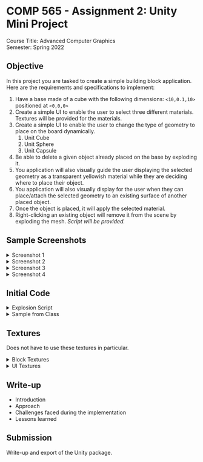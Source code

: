 # COMP 565 - Assignment 2: Unity Mini Project

Course Title: Advanced Computer Graphics<br/>
Semester: Spring 2022<br/>

## Objective
In this project you are tasked to create a simple building block application. Here are the requirements and specifications to implement:

1. Have a base made of a cube with the following dimensions: `<10,0.1,10>` positioned at `<0,0,0>`
2. Create a simple UI to enable the user to select three different materials. Textures will be provided for the materials.
3. Create a simple UI to enable the user to change the type of geometry to place on the board dynamically.
    1. Unit Cube
    2. Unit Sphere
    3. Unit Capsule
4. Be able to delete a given object already placed on the base by exploding it.
5. You application will also visually guide the user displaying the selected geometry as a transparent yellowish material while they are deciding where to place their object.
6. You application will also visually display for the user when they can place/attach the selected geometry to an existing surface of another placed object.
7. Once the object is placed, it will apply the selected material.
8. Right-clicking an existing object will remove it from the scene by exploding the mesh. _Script will be provided._

## Sample Screenshots

<details>
<summary>Screenshot 1</summary>

![BuildingBlockNew-001](https://user-images.githubusercontent.com/1515135/157141503-7f12208b-832d-4e61-a1f1-6d6f665fbdac.png)
</details>
<details>
<summary>Screenshot 2</summary>

![BuildingBlockNew-003](https://user-images.githubusercontent.com/1515135/157141507-a522cf88-69f3-402a-ab1a-52383aa8a22d.png)
</details>
<details>
<summary>Screenshot 3</summary>

![BuildingBlockNew-004](https://user-images.githubusercontent.com/1515135/157141509-32b23a24-8993-4f9a-928f-796704623c3d.png)
</details>
<details>
<summary>Screenshot 4</summary>

![BuildingBlockNew-006](https://user-images.githubusercontent.com/1515135/157141513-47d94270-e7d5-4d22-9a94-27fffc955989.png)
</details>

## Initial Code

<details>
<summary>Explosion Script</summary>

```cs
using UnityEngine;
using System.Collections;
using System.Collections.Generic;
using System;

public class TriangleExplosion : MonoBehaviour
{
    public IEnumerator SplitMesh(bool destroy)
    {

        if (GetComponent<MeshFilter>() == null || GetComponent<SkinnedMeshRenderer>() == null)
        {
            yield return null;
        }

        if (GetComponent<Collider>())
        {
            GetComponent<Collider>().enabled = false;
        }

        Mesh M = new Mesh();
        if (GetComponent<MeshFilter>())
        {
            M = GetComponent<MeshFilter>().mesh;
        }
        else if (GetComponent<SkinnedMeshRenderer>())
        {
            M = GetComponent<SkinnedMeshRenderer>().sharedMesh;
        }

        Material[] materials = new Material[0];
        if (GetComponent<MeshRenderer>())
        {
            materials = GetComponent<MeshRenderer>().materials;
        }
        else if (GetComponent<SkinnedMeshRenderer>())
        {
            materials = GetComponent<SkinnedMeshRenderer>().materials;
        }

        Vector3[] verts = M.vertices;
        Vector3[] normals = M.normals;
        Vector2[] uvs = M.uv;
        for (int submesh = 0; submesh < M.subMeshCount; submesh++)
        {

            int[] indices = M.GetTriangles(submesh);

            for (int i = 0; i < indices.Length; i += 3)
            {
                Vector3[] newVerts = new Vector3[3];
                Vector3[] newNormals = new Vector3[3];
                Vector2[] newUvs = new Vector2[3];
                for (int n = 0; n < 3; n++)
                {
                    int index = indices[i + n];
                    newVerts[n] = verts[index];
                    newUvs[n] = uvs[index];
                    newNormals[n] = normals[index];
                }

                Mesh mesh = new Mesh();
                mesh.vertices = newVerts;
                mesh.normals = newNormals;
                mesh.uv = newUvs;

                mesh.triangles = new int[] { 0, 1, 2, 2, 1, 0 };

                GameObject GO = new GameObject("Triangle " + (i / 3));
                //GO.layer = LayerMask.NameToLayer("Particle");
                GO.transform.position = transform.position;
                GO.transform.rotation = transform.rotation;
                GO.AddComponent<MeshRenderer>().material = materials[submesh];
                GO.AddComponent<MeshFilter>().mesh = mesh;
                GO.AddComponent<BoxCollider>();
                Vector3 explosionPos = new Vector3(transform.position.x + UnityEngine.Random.Range(-0.5f, 0.5f), transform.position.y + UnityEngine.Random.Range(0f, 0.5f), transform.position.z + UnityEngine.Random.Range(-0.5f, 0.5f));
                GO.AddComponent<Rigidbody>().AddExplosionForce(UnityEngine.Random.Range(300, 500), explosionPos, 5);
                Destroy(GO, 5 + UnityEngine.Random.Range(0.0f, 5.0f));
            }
        }

        GetComponent<Renderer>().enabled = false;

        //yield return new WaitForSeconds(0.1f);
        if (destroy == true)
        {
            Destroy(gameObject, 0.1f);
        }

    }

    private void OnCollisionEnter(Collision collision)
    {
        if (collision.transform.tag.Equals("Base"))
            return;

        collision.transform.GetComponent<Renderer>().material.color = Color.red;
        Debug.Log(collision.transform.name);

        foreach (var cp in collision.contacts)
            Debug.Log(cp.point);
    }

    private void OnCollisionExit(Collision collision)
    {
        collision.transform.GetComponent<Renderer>().material.color = Color.white;
    }

    private void OnTriggerEnter(Collider other)
    {
        other.transform.GetComponent<Renderer>().material.color = Color.red;
    }

    private void OnTriggerExit(Collider other)
    {
        other.transform.GetComponent<Renderer>().material.color = Color.white;
    }
}
```
</details>
<details>
<summary>Sample from Class</summary>

```cs
using System.Collections;
using System.Collections.Generic;
using UnityEngine;

public class MyMouseInput : MonoBehaviour
{
    int index = 0;

    // Start is called before the first frame update
    void Start()
    {

    }

    // Update is called once per frame
    void Update()
    {

        if (Input.GetMouseButtonUp(0))  // check if left button is pressed
        {
            // take mouse position, convert from screen space to world space, do a raycast, store output of raycast into
            // hitInfo object ...

            #region Screen To World
            RaycastHit hitInfo = new RaycastHit();
            bool hit = Physics.Raycast(Camera.main.ScreenPointToRay(Input.mousePosition), out hitInfo);
            if (hit)
            {

                #region HIDE
                var cube = GameObject.CreatePrimitive(PrimitiveType.Cube);
                cube.tag = "MyCube";
                //cube.GetComponent<BoxCollider>().isTrigger = true;
                //cube.GetComponent<Renderer>().material = blockMaterial;
                #endregion

                //cube.transform.position = new Vector3(hitInfo.point.x, hitInfo.point.y + 0.5f, hitInfo.point.z);
                #region HIDE
                if (hitInfo.transform.tag.Equals("Base"))
                {
                    cube.transform.position = new Vector3(hitInfo.point.x, hitInfo.point.y + (0.5f), hitInfo.point.z);
                }
                #region HIDE
                else
                {
                    if (hitInfo.normal == new Vector3(0, 0, 1)) // z+
                    {
                        cube.transform.position = new Vector3(hitInfo.transform.position.x, hitInfo.transform.position.y, hitInfo.point.z + (0.5f));
                    }
                    #region HIDE
                    if (hitInfo.normal == new Vector3(1, 0, 0)) // x+
                    {
                        cube.transform.position = new Vector3(hitInfo.point.x + (0.5f), hitInfo.transform.position.y, hitInfo.transform.position.z);
                    }
                    if (hitInfo.normal == new Vector3(0, 1, 0)) // y+
                    {
                        cube.transform.position = new Vector3(hitInfo.transform.position.x, hitInfo.point.y + (0.5f), hitInfo.transform.position.z);
                    }
                    if (hitInfo.normal == new Vector3(0, 0, -1)) // z-
                    {
                        cube.transform.position = new Vector3(hitInfo.transform.position.x, hitInfo.transform.position.y, hitInfo.point.z - (0.5f));
                    }
                    if (hitInfo.normal == new Vector3(-1, 0, 0)) // x-
                    {
                        cube.transform.position = new Vector3(hitInfo.point.x - (0.5f), hitInfo.transform.position.y, hitInfo.transform.position.z);
                    }
                    if (hitInfo.normal == new Vector3(0, -1, 0)) // y-
                    {
                        cube.transform.position = new Vector3(hitInfo.transform.position.x, hitInfo.point.y - (0.5f), hitInfo.transform.position.z);
                    }
                    #endregion
                }
                #endregion

                //Debug.DrawRay(hitInfo.point, hitInfo.normal, Color.red, 2, false);
                //Debug.Log(hitInfo.normal);
                #endregion


            }
            else
            {
                Debug.Log("No hit");
            }
            #endregion
        }
    }
}
```
</details>

## Textures
Does not have to use these textures in particular.

<details>
<summary>Block Textures</summary>

|![MetalTexture](https://user-images.githubusercontent.com/1515135/157140563-8744b682-85c1-4197-a5d4-28d05cca1b3d.png)|![stone-blocks-texture](https://user-images.githubusercontent.com/1515135/157140571-caf0c67f-808e-45aa-af0e-fcf35c164c06.jpg)|![StoneBlocks](https://user-images.githubusercontent.com/1515135/157140574-1b804239-78ee-4785-8383-36486b8d7c5b.jpg)
|-|-|-|
</details>

<details>
<summary>UI Textures</summary>

|![CubeType](https://user-images.githubusercontent.com/1515135/157140581-4d6c72ae-d5fb-4980-bc3f-668ba4de70fa.png)|![SphereType](https://user-images.githubusercontent.com/1515135/157140584-267f1214-0c12-4f4c-83d7-b9b79c1823df.png)|![CapsuleType](https://user-images.githubusercontent.com/1515135/157140589-633142eb-3389-4d42-ba6a-47e16599b33b.png)
|-|-|-|
</details>

## Write-up
* Introduction
* Approach
* Challenges faced during the implementation
* Lessons learned

## Submission
Write-up and export of the Unity package.
